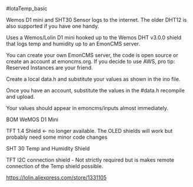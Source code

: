 
#IotaTemp_basic

Wemos D1 mini and SHT30 Sensor logs to the internet. The older DHT12 is also supported if you have one handy.

Uses a Wemos/Lolin D1 mini hooked up to the Wemos DHT v3.0.0 shield that logs temp and humidity up to an EmonCMS server.

You can create your own EmonCMS server, the code is open source or create an account at emoncms.org. If you decide to use AWS, pro tip: Reserved Instances are your friend.

Create a local data.h and substitute your values as shown in the ino file.

Once you have an account, substitute the values in the #data.h recompile and upload.

Your values should appear in emoncms/inputs almost immediately.

BOM
WeMOS D1 Mini

TFT 1.4 Shield <- no longer available. The OLED shields will work but probably need some minor code changes

SHT 30 Temp and Humidity Shield

TFT I2C connection shield - Not strictly required but is makes remote connection of the Temp shield possible.

https://lolin.aliexpress.com/store/1331105
